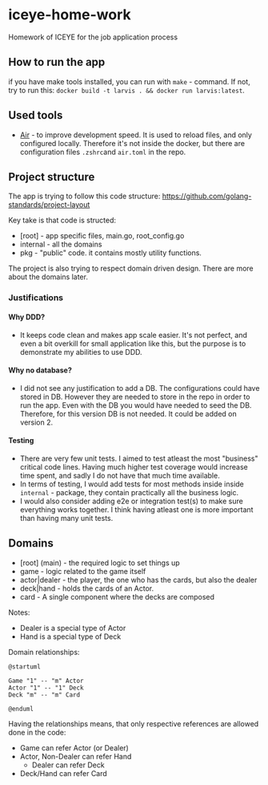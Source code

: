 # iceye-home-work

Homework of ICEYE for the job application process

## How to run the app

if you have make tools installed, you can run with `make` - command. If not, try to run this: `docker build -t larvis . && docker run larvis:latest`.

## Used tools
 - [Air](https://github.com/cosmtrek/air) - to improve development speed. 
It is used to reload files, and only configured locally. Therefore it's not inside the docker, but there are configuration files `.zshrc`and `air.toml` in the repo.


## Project structure

The app is trying to follow this code structure:
https://github.com/golang-standards/project-layout

Key take is that code is structed:
 - [root] - app specific files, main.go, root_config.go
 - internal - all the domains
 - pkg - "public" code. it contains mostly utility functions.

The project is also trying to respect domain driven design. There are more about the domains later.

### Justifications
#### Why DDD?
 - It keeps code clean and makes app scale easier. It's not perfect, and even a bit overkill for small application like this, but the purpose is to demonstrate my abilities to use DDD.
 
 #### Why no database? 
  - I did not see any justification to add a DB. The configurations could have stored in DB. However they are needed to store in the repo in order to run the app. Even with the DB you would have needed to seed the DB. Therefore, for this version DB is not needed. It could be added on version 2.
  
 #### Testing
  - There are very few unit tests. I aimed to test atleast the most "business" critical code lines. Having much higher test coverage would increase time spent, and sadly I do not have that much time available.
  - In terms of testing, I would add tests for most methods inside inside `internal` - package, they contain practically all the business logic.
  - I would also consider adding e2e or integration test(s) to make sure everything works together. I think having atleast one is more important than having many unit tests.


## Domains

- [root] (main) - the required logic to set things up
- game - logic related to the game itself
- actor|dealer - the player, the one who has the cards, but also the dealer
- deck|hand - holds the cards of an Actor.
- card - A single component where the decks are composed


Notes:
- Dealer is a special type of Actor
- Hand is a special type of Deck

Domain relationships:

```plantuml
@startuml

Game "1" -- "m" Actor
Actor "1" -- "1" Deck
Deck "m" -- "m" Card

@enduml
```

Having the relationships means, that only respective references are allowed done in the code:

- Game can refer Actor (or Dealer)
- Actor, Non-Dealer can refer Hand 
    - Dealer can refer Deck
- Deck/Hand can refer Card

